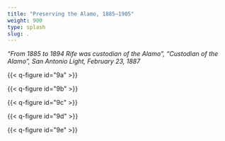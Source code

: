 ```yaml
---
title: "Preserving the Alamo, 1885–1905"
weight: 900
type: splash
slug: .
---
```


*“From 1885 to 1894 Rife was custodian of the Alamo”, “Custodian of the Alamo”, San Antonio Light, February 23, 1887*

{{< q-figure id="9a" >}}

{{< q-figure id="9b" >}}

{{< q-figure id="9c" >}}

{{< q-figure id="9d" >}}

{{< q-figure id="9e" >}}
